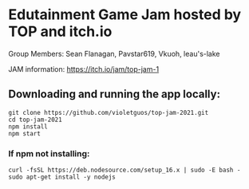 # Edutainment Game Jam hosted by TOP and itch.io

Group Members: Sean Flanagan, Pavstar619, Vkuoh, leau's-lake

JAM information: https://itch.io/jam/top-jam-1

## Downloading and running the app locally:

```
git clone https://github.com/violetguos/top-jam-2021.git
cd top-jam-2021
npm install
npm start
```

### If npm not installing: 

```
curl -fsSL https://deb.nodesource.com/setup_16.x | sudo -E bash -
sudo apt-get install -y nodejs
```
